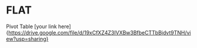 # FLAT
Pivot Table
[your link here]{https://drive.google.com/file/d/19xCfXZ4Z3IVXBw3BfbeCTTbBjdvt9TNH/view?usp=sharing}
